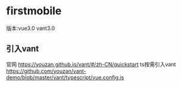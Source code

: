 # firstmobile
版本:vue3.0 vant3.0
## 引入vant
官网 https://youzan.github.io/vant/#/zh-CN/quickstart
ts按需引入vant https://github.com/youzan/vant-demo/blob/master/vant/typescript/vue.config.js

